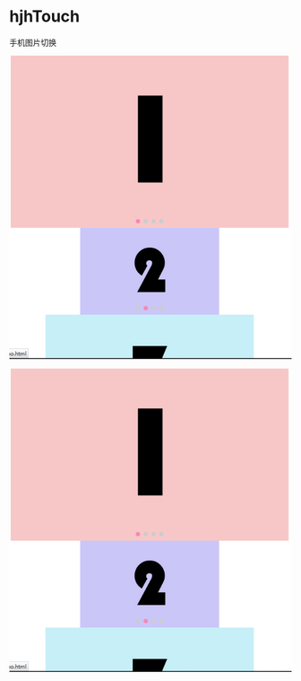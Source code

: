 hjhTouch
========

手机图片切换

[id]: https://raw.githubusercontent.com/jianhuayixiao/hjhTouch/master/images/test.png "Title"

![alt text](https://raw.githubusercontent.com/jianhuayixiao/hjhTouch/master/images/test.png "Title")


![实例图片](http://github.com/jianhuayixiao/hjhTouch/blob/master/images/test.png)
